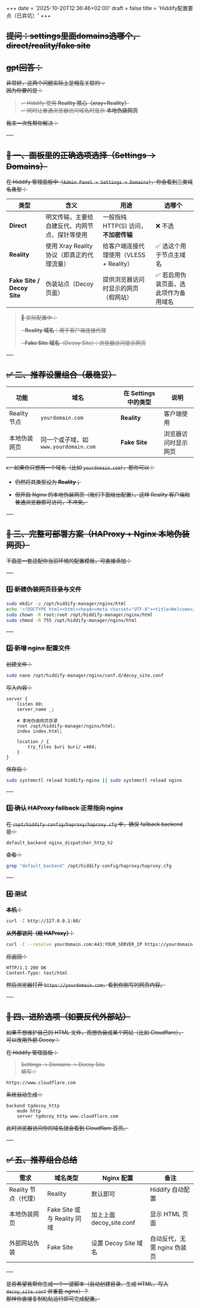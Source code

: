 +++
date = '2025-10-20T12:36:46+02:00'
draft = false
title = 'Hiddify配置要点（已弃坑）'
+++


## ~~提问：settings里面domains选哪个，direct/reality/fake site~~

## ~~gpt回答：~~

~~非常好，这两个问题实际上是相互关联的 💡~~  
~~因为你要的是：~~

> ~~✅ Hiddify 使用 **Reality 核心（xray+Reality）**~~  
> ~~✅ 同时让普通浏览器访问域名时显示 **本地伪装网页**~~

~~我来一次性帮你解决：~~

~~---~~

## ~~🧩 一、面板里的正确选项选择（Settings → Domains）~~

~~在 Hiddify 管理面板中（`Admin Panel > Settings > Domains`），你会看到三类域名类型：~~

|类型|含义|用途|选哪个|
|---|---|---|---|
|**Direct**|明文传输，主要给自建反代、内网节点、探针等使用|一般指纯 HTTP(S) 访问，**不加密传输**|❌ 不选|
|**Reality**|使用 Xray Reality 协议（即真正的代理流量）|给客户端连接代理使用（VLESS + Reality）|✅ 选这个用于节点主域名|
|**Fake Site / Decoy Site**|伪装站点（Decoy 页面）|提供浏览器访问时显示的网页（假网站）|✅ 若启用伪装页面，选此项作为备用域名|

> ~~🔹 实际配置中：~~
> 
> ~~- **Reality 域名**：用于客户端连接代理~~
>     
> ~~- **Fake Site 域名**（Decoy Site）：浏览器访问显示网页~~
>     

~~---~~

## ~~✅ 二、推荐设置组合（最稳妥）~~

|功能|域名|在 Settings 中的类型|说明|
|---|---|---|---|
|Reality 节点|`yourdomain.com`|**Reality**|客户端使用|
|本地伪装网页|同一个或子域，如 `www.yourdomain.com`|**Fake Site**|浏览器访问时显示网页|

~~👉 如果你只想用一个域名（比如 `yourdomain.com`），那你可以：~~

- ~~仍然将其类型设为 **Reality**；~~
    
- ~~但开启 Nginx 的本地伪装网页（我们下面给出配置），这样 Reality 客户端和普通浏览器都可访问，不冲突。~~
    

~~---~~

## ~~🧱 三、完整可部署方案（HAProxy + Nginx 本地伪装网页）~~

~~下面是一套适配你当前环境的配置模板，可直接添加：~~

~~---~~

### ~~1️⃣ 新建伪装网页目录与文件~~

```bash
sudo mkdir -p /opt/hiddify-manager/nginx/html
echo '<!DOCTYPE html><html><head><meta charset="UTF-8"><title>Welcome</title></head><body><h1>Welcome</h1><p>This is a decoy page served by Nginx.</p></body></html>' | sudo tee /opt/hiddify-manager/nginx/html/index.html
sudo chown -R root:root /opt/hiddify-manager/nginx/html
sudo chmod -R 755 /opt/hiddify-manager/nginx/html
```

~~---~~

### ~~2️⃣ 新增 nginx 配置文件~~

~~创建文件：~~

```bash
sudo nano /opt/hiddify-manager/nginx/conf.d/decoy_site.conf
```

~~写入内容：~~

```nginx
server {
    listen 80;
    server_name _;

    # 本地伪装网页目录
    root /opt/hiddify-manager/nginx/html;
    index index.html;

    location / {
        try_files $uri $uri/ =404;
    }
}
```

~~保存后：~~

```bash
sudo systemctl reload hiddify-nginx || sudo systemctl reload nginx
```

~~---~~

### ~~3️⃣ 确认 HAProxy fallback 正常指向 nginx~~

~~在 `/opt/hiddify-config/haproxy/haproxy.cfg` 中，确保 fallback backend 是：~~

```haproxy
default_backend nginx_dispatcher_http_h2
```

~~查看：~~

```bash
grep "default_backend" /opt/hiddify-config/haproxy/haproxy.cfg
```

~~---~~

### ~~4️⃣ 测试~~

~~**本机：**~~

```bash
curl -I http://127.0.0.1:80/
```

~~**从外部访问（经 HAProxy）：**~~

```bash
curl -I --resolve yourdomain.com:443:YOUR_SERVER_IP https://yourdomain.com/
```

~~应返回：~~

```
HTTP/1.1 200 OK
Content-Type: text/html
```

~~然后浏览器打开 `https://yourdomain.com`，看到你刚写的网页内容。~~

~~---~~

## ~~🧠 四、进阶选项（如要反代外部站）~~

~~如果不想维护自己的 HTML 文件，而想伪装成某个网站（比如 Cloudflare），~~  
~~可以改用外部 Decoy：~~

~~在 Hiddify 管理面板：~~

> ~~Settings → Domains → Decoy Site~~  
> ~~填写：~~

```
https://www.cloudflare.com
```

~~系统自动生成：~~

```haproxy
backend tgdecoy_http
    mode http
    server tgdecoy_http www.cloudflare.com
```

~~此时浏览器访问你的域名就会看到 Cloudflare 首页。~~

~~---~~

## ~~✅ 五、推荐组合总结~~

|需求|域名类型|Nginx 配置|备注|
|---|---|---|---|
|Reality 节点（代理）|Reality|默认即可|Hiddify 自动配置|
|本地伪装网页|Fake Site 或与 Reality 同域|加上上面 decoy_site.conf|显示 HTML 页面|
|外部网站伪装|Fake Site|设置 Decoy Site 域名|自动反代，无需 nginx 伪装页|

~~---~~

~~是否希望我帮你生成一个一键脚本（自动创建目录、生成 HTML、写入 `decoy_site.conf` 并重载 nginx）？~~  
~~那样你直接复制粘贴运行即可完成配置。~~